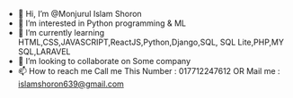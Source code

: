 - 👋 Hi, I’m @Monjurul Islam Shoron
- 👀 I’m interested in Python programming & ML
- 🌱 I’m currently learning HTML,CSS,JAVASCRIPT,ReactJS,Python,Django,SQL, SQL Lite,PHP,MY SQL,LARAVEL
- 💞️ I’m looking to collaborate on Some company
- 📫 How to reach me Call me This Number : 017712247612 OR Mail me : islamshoron639@gmail.com

<!---
Shoronislam639/Shoronislam639 is a ✨ special ✨ repository because its `README.md` (this file) appears on your GitHub profile.
You can click the Preview link to take a look at your changes.
--->
